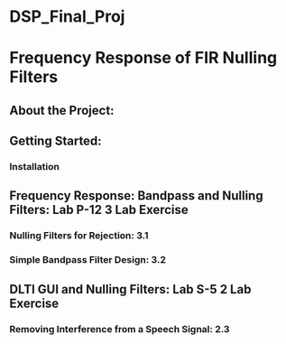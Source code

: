 # DSP_Final_Proj

# Frequency Response of FIR Nulling Filters
## About the Project:
## Getting Started:
### Installation

## Frequency Response: Bandpass and Nulling Filters: Lab P-12 3 Lab Exercise
### Nulling Filters for Rejection: 3.1


### Simple Bandpass Filter Design: 3.2


## DLTI GUI and Nulling Filters: Lab S-5 2 Lab Exercise
### Removing Interference from a Speech Signal: 2.3
